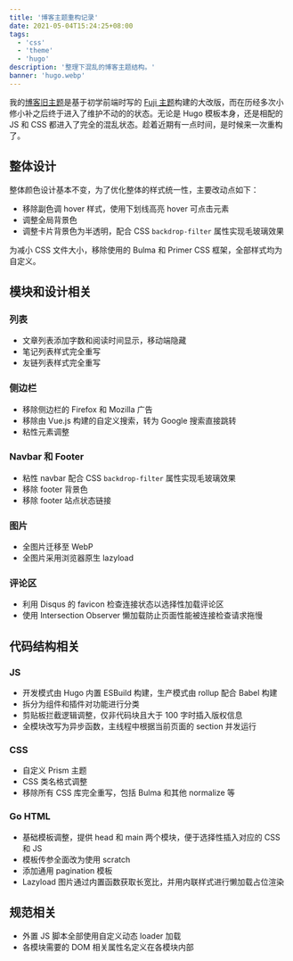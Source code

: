 ```yaml
---
title: '博客主题重构记录'
date: 2021-05-04T15:24:25+08:00
tags:
  - 'css'
  - 'theme'
  - 'hugo'
description: '整理下混乱的博客主题结构。'
banner: 'hugo.webp'
---
```


我的[博客旧主题](https://github.com/dsrkafuu/hugo-template-aofuji)是基于初学前端时写的 [Fuji 主题](https://github.com/dsrkafuu/hugo-theme-fuji)构建的大改版，而在历经多次小修小补之后终于进入了维护不动的的状态。无论是 Hugo 模板本身，还是相配的 JS 和 CSS 都进入了完全的混乱状态。趁着近期有一点时间，是时候来一次重构了。

<!--more-->

## 整体设计

整体颜色设计基本不变，为了优化整体的样式统一性，主要改动点如下：

- 移除副色调 hover 样式，使用下划线高亮 hover 可点击元素
- 调整全局背景色
- 调整卡片背景色为半透明，配合 CSS `backdrop-filter` 属性实现毛玻璃效果

为减小 CSS 文件大小，移除使用的 Bulma 和 Primer CSS 框架，全部样式均为自定义。

## 模块和设计相关

### 列表

- 文章列表添加字数和阅读时间显示，移动端隐藏
- 笔记列表样式完全重写
- 友链列表样式完全重写

### 侧边栏

- 移除侧边栏的 Firefox 和 Mozilla 广告
- 移除由 Vue.js 构建的自定义搜索，转为 Google 搜索直接跳转
- 粘性元素调整

### Navbar 和 Footer

- 粘性 navbar 配合 CSS `backdrop-filter` 属性实现毛玻璃效果
- 移除 footer 背景色
- 移除 footer 站点状态链接

### 图片

- 全图片迁移至 WebP
- 全图片采用浏览器原生 lazyload

### 评论区

- 利用 Disqus 的 favicon 检查连接状态以选择性加载评论区
- 使用 Intersection Observer 懒加载防止页面性能被连接检查请求拖慢

## 代码结构相关

### JS

- 开发模式由 Hugo 内置 ESBuild 构建，生产模式由 rollup 配合 Babel 构建
- 拆分为组件和插件对功能进行分类
- 剪贴板拦截逻辑调整，仅非代码块且大于 100 字时插入版权信息
- 全模块改写为异步函数，主线程中根据当前页面的 section 并发运行

### CSS

- 自定义 Prism 主题
- CSS 类名格式调整
- 移除所有 CSS 库完全重写，包括 Bulma 和其他 normalize 等

### Go HTML

- 基础模板调整，提供 head 和 main 两个模块，便于选择性插入对应的 CSS 和 JS
- 模板传参全面改为使用 scratch
- 添加通用 pagination 模板
- Lazyload 图片通过内置函数获取长宽比，并用内联样式进行懒加载占位渲染

## 规范相关

- 外置 JS 脚本全部使用自定义动态 loader 加载
- 各模块需要的 DOM 相关属性名定义在各模块内部
